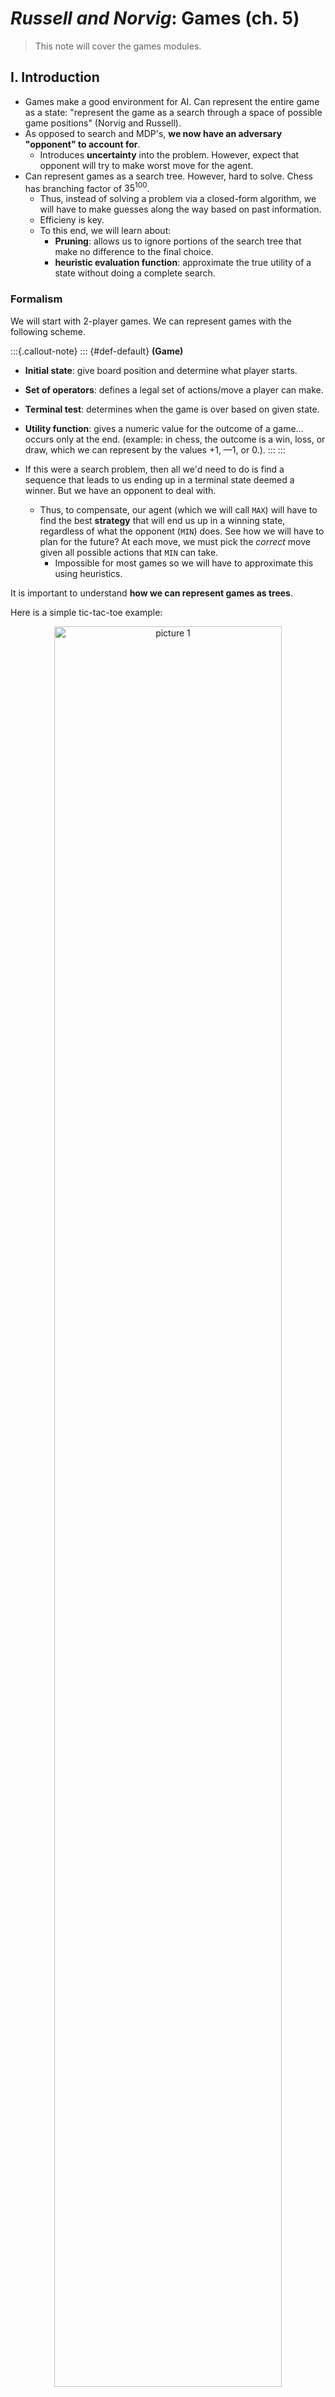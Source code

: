 
# *Russell and Norvig*: Games (ch. 5)

> This note will cover the games modules. 

## I. Introduction 

- Games make a good environment for AI. Can represent the entire game as a state: "represent the game as a search through a space of possible game positions" (Norvig and Russell). 
- As opposed to search and MDP's, **we now have an adversary "opponent" to account for**. 
  - Introduces **uncertainty** into the problem. However, expect that opponent will try to make worst move for the agent. 
- Can represent games as a search tree. However, hard to solve. Chess has branching factor of $35^{100}$. 
  - Thus, instead of solving a problem via a closed-form algorithm, we will have to make guesses along the way based on past information. 
  - Efficieny is key. 
  - To this end, we will learn about:
    - **Pruning**: allows us to ignore portions of the search tree that make no difference to the final choice. 
    - **heuristic evaluation function**: approximate the true utility of a state without doing a complete search. 

### Formalism 

We will start with 2-player games. We can represent games with the following scheme. 

 
:::{.callout-note}
::: {#def-default}
**(Game)**

- **Initial state**: give board position and determine what player starts. 
- **Set of operators**: defines a legal set of actions/move a player can make. 
- **Terminal test**: determines when the game is over based on given state. 
- **Utility function**: gives a numeric value for the outcome of a game... occurs only at the end. (example: in chess, the outcome is a win, loss, or draw, which we can represent by the values +1, —1, or 0.). 
:::
:::
 

- If this were a search problem, then all we'd need to do is find a sequence that leads to us ending up in a terminal state deemed a winner. But we have an opponent to deal with. 
  - Thus, to compensate, our agent (which we will call `MAX`) will have to find the best **strategy** that will end us up in a winning state, regardless of what the opponent (`MIN`) does. See how we will have to plan for the future? At each move, we must pick the *correct* move given all possible actions that `MIN` can take. 
    - Impossible for most games so we will have to approximate this using heuristics. 

It is important to understand **how we can represent games as trees**. 

Here is a simple tic-tac-toe example: 

<p align='center'>
    <img alt="picture 1" src="https://cdn.jsdelivr.net/gh/minimatest/vscode-images/images/a3c537c30b3e7ea451f11b28ea936cdd0571fa0e87b94fa076f0ad037381cbbe.png" width="85%" />  
</p>


The idea is that each, for each layer (depth-wise), we represent all actions the previous player took for each node/state. Then, the next layer is all actions the current player can take. In the above example, `MAX` starts the game and produces 9 different nodes/states for the next layer because they can make 9 different moves given the current state of the board. 

## II. Minimax algorithm 

- Algorithm for determining the optimal strategy for our agent (`MAX`). 
- High-level **pseudocode**: 
    1. generate entire game tree from starting position/player (accounting for all moves)
    2. At terminal states (leaves), apply the utility function to each terminal state to get its value.
    3. Use the utility of the terminal states to determine the utility of the above layer states. At each sequential layer above, if it is `MIN`'s turn, choose the action with the least utility in the successor layer. For `MAX`, choose the highest utility. 

Here is the tree: 

<p align='center'>
    <img alt="picture 2" src="https://cdn.jsdelivr.net/gh/minimatest/vscode-images/images/602a34671fd69cb590ff503b7de12f5f804f245c8519dd975042973390ac0cf0.png" width="500" />  
</p>

::: {.column-margin}
Key note: we operate under the assumption that `MIN` will choose the minimum utility (from the perspective of `MAX`). This makes sense if you think about it: the utility function will determine the utility of the action/state for `MAX` (our agent). So `MIN` will logically pick the worst move for us and the best move for them. Drill this idea in before moving on. Then minimax makes sense given the name. 
:::

the runtime is 

$$
O\left(b^m\right)
$$



where $b=$ num legal moves and $m=$ maximum depth of the tree. 

The formal algorithm can be described recursively as follows. 

 
:::{.callout-note collapse='true'}
<img alt="picture 3" src="https://cdn.jsdelivr.net/gh/minimatest/vscode-images/images/4fa296c40416d3ca8cbdb5080c3aeb0a6f65589ba4b3f4db00d1c95e127c7312.png" width="90%" />  
:::
 

**Summary**: 

- See definition of game. Represent this as a search problem tree. 
- Each layer in tree corresponds to the moves the predecessor took and the successor layer represents all the moves you can take. 
- Calculate utility for each node in the tree based on the `MIN`/`MAX` assumption and utility function. 
- Choose sequence/branch that maximizes the utility. 


## III. Imperfect Decisions  

- Of course, the approach above is impractical and not efficient. To compromise, we introduce some new techniques which avoid having to traverse through the tree to the leaves for the sake of calculating the utilities. 
- Shannon's approach: don't go all the way to the terminal states... cut off search earlier and apply a **heuristic evaluation function to the leaves of the tree**. 
- For this, we alter minimax in two ways:
  - Replace the utility function by an evaluation function $\texttt{EVAL}$.
  - Replace the terminal test with $\texttt{CUTOFF-TEST}$.  


### Evaluation functions

 
:::{.callout-note}
::: {#def-default}
**(Evaluation function)** An evaluation function returns an estimate of the expected utility of the game from a given
position. 
:::
:::
 

- However, it should be clear that the performance of a game-playing program is extremely **dependent
on the quality of its evaluation function**. 
- Though, how should we measure "quality"? 
  - We want:
    - Terminal state should result in same under utility and $\texttt{EVAL}$. 
    - Efficiency 
    - Accurately reflect the actual chances of winning.

In chess, it is common to calculate a **material value** of the state of the game for the agent. For example, each queen is worth $9$ points, each rook is $5$ and so on. Thus, we can have: 

$$
\operatorname{EVAL}(s)=w_1 f_1(s)+w_2 f_2(s)+\ldots+w_n f_n(s)
$$

where, for example, $w_1=9$ and $f_1(s)=(\text { number of white queens })-(\text { number of black queens)}.$ 

Most chosen $\texttt{EVAL}$ functions take this form: linear in the sum of weighted features. However, it is also possible to learn a nonlinear $\texttt{EVAL}$ function in the form of a neural network. 

### Cutting off search

Ok cool... we now know a way to approximate utility through a weighted linear combination of features representing $\texttt{EVAL}$. Now how do we control the amount of search? 

- standard approach: set a fixed depth limit, so that the cutoff test succeeds for all nodes at or below depth $d$. The depth is chosen so that the amount of time used will not exceed what the rules of the game allow (Russell and Norvig). 
- A more advanced approach: iterative deepening. 
  

## IV. Alpha-Beta Pruning 

> Allows us to ignore portions of the game search tree that do not affect the outcome.

Basically, at each layer, we can ignore the rest of the tree for the part that we don't pick based on minimax. 



## Summary 

Note:

- uncertainty constrains the assignment of values to states
- we talked about deterministic games (i.e., without chance nodes). See section $V$ for nondeterministic games. 
